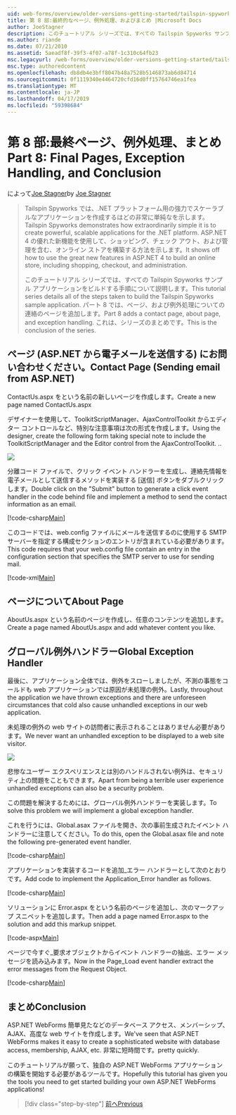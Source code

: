 ```yaml
---
uid: web-forms/overview/older-versions-getting-started/tailspin-spyworks/tailspin-spyworks-part-8
title: 第 8 部:最終的なページ、例外処理、およびまとめ |Microsoft Docs
author: JoeStagner
description: このチュートリアル シリーズでは、すべての Tailspin Spyworks サンプル アプリケーションをビルドする手順について説明します。 パート 8 では、ページ、および例外に関する、連絡先ページを追加します.
ms.author: riande
ms.date: 07/21/2010
ms.assetid: 5aeadf8f-39f3-4f07-a78f-1c310c64fb23
msc.legacyurl: /web-forms/overview/older-versions-getting-started/tailspin-spyworks/tailspin-spyworks-part-8
msc.type: authoredcontent
ms.openlocfilehash: db8db4e3bff8047b48a7528b5146873ab6d84714
ms.sourcegitcommit: 0f1119340e4464720cfd16d0ff15764746ea1fea
ms.translationtype: MT
ms.contentlocale: ja-JP
ms.lasthandoff: 04/17/2019
ms.locfileid: "59398684"
---
```

# <a name="part-8-final-pages-exception-handling-and-conclusion"></a><span data-ttu-id="fbccf-104">第 8 部:最終ページ、例外処理、まとめ</span><span class="sxs-lookup"><span data-stu-id="fbccf-104">Part 8: Final Pages, Exception Handling, and Conclusion</span></span>

<span data-ttu-id="fbccf-105">によって[Joe Stagner](https://github.com/JoeStagner)</span><span class="sxs-lookup"><span data-stu-id="fbccf-105">by [Joe Stagner](https://github.com/JoeStagner)</span></span>

> <span data-ttu-id="fbccf-106">Tailspin Spyworks では、.NET プラットフォーム用の強力でスケーラブルなアプリケーションを作成するはどの非常に単純なを示します。</span><span class="sxs-lookup"><span data-stu-id="fbccf-106">Tailspin Spyworks demonstrates how extraordinarily simple it is to create powerful, scalable applications for the .NET platform.</span></span> <span data-ttu-id="fbccf-107">ASP.NET 4 の優れた新機能を使用して、ショッピング、チェック アウト、および管理を含む、オンライン ストアを構築する方法を示します。</span><span class="sxs-lookup"><span data-stu-id="fbccf-107">It shows off how to use the great new features in ASP.NET 4 to build an online store, including shopping, checkout, and administration.</span></span>
> 
> <span data-ttu-id="fbccf-108">このチュートリアル シリーズでは、すべての Tailspin Spyworks サンプル アプリケーションをビルドする手順について説明します。</span><span class="sxs-lookup"><span data-stu-id="fbccf-108">This tutorial series details all of the steps taken to build the Tailspin Spyworks sample application.</span></span> <span data-ttu-id="fbccf-109">パート 8 では、ページ、および例外処理についての連絡のページを追加します。</span><span class="sxs-lookup"><span data-stu-id="fbccf-109">Part 8 adds a contact page, about page, and exception handling.</span></span> <span data-ttu-id="fbccf-110">これは、シリーズのまとめです。</span><span class="sxs-lookup"><span data-stu-id="fbccf-110">This is the conclusion of the series.</span></span>


## <a id="_Toc260221680"></a>  <span data-ttu-id="fbccf-111">ページ (ASP.NET から電子メールを送信する) にお問い合わせください。</span><span class="sxs-lookup"><span data-stu-id="fbccf-111">Contact Page (Sending email from ASP.NET)</span></span>

<span data-ttu-id="fbccf-112">ContactUs.aspx をという名前の新しいページを作成します。</span><span class="sxs-lookup"><span data-stu-id="fbccf-112">Create a new page named ContactUs.aspx</span></span>

<span data-ttu-id="fbccf-113">デザイナーを使用して、ToolkitScriptManager、AjaxControlToolkit からエディター コントロールなど、特別な注意事項は次の形式を作成します。</span><span class="sxs-lookup"><span data-stu-id="fbccf-113">Using the designer, create the following form taking special note to include the ToolkitScriptManager and the Editor control from the AjaxControlToolkit.</span></span> <span data-ttu-id="fbccf-114">.</span><span class="sxs-lookup"><span data-stu-id="fbccf-114">.</span></span>

![](tailspin-spyworks-part-8/_static/image1.jpg)

<span data-ttu-id="fbccf-115">分離コード ファイルで、クリック イベント ハンドラーを生成し、連絡先情報を電子メールとして送信するメソッドを実装する [送信] ボタンをダブルクリックします。</span><span class="sxs-lookup"><span data-stu-id="fbccf-115">Double click on the "Submit" button to generate a click event handler in the code behind file and implement a method to send the contact information as an email.</span></span>

[!code-csharp[Main](tailspin-spyworks-part-8/samples/sample1.cs)]

<span data-ttu-id="fbccf-116">このコードでは、web.config ファイルにメールを送信するのに使用する SMTP サーバーを指定する構成セクションのエントリが含まれている必要があります。</span><span class="sxs-lookup"><span data-stu-id="fbccf-116">This code requires that your web.config file contain an entry in the configuration section that specifies the SMTP server to use for sending mail.</span></span>

[!code-xml[Main](tailspin-spyworks-part-8/samples/sample2.xml)]

## <a id="_Toc260221681"></a>  <span data-ttu-id="fbccf-117">ページについて</span><span class="sxs-lookup"><span data-stu-id="fbccf-117">About Page</span></span>

<span data-ttu-id="fbccf-118">AboutUs.aspx という名前のページを作成し、任意のコンテンツを追加します。</span><span class="sxs-lookup"><span data-stu-id="fbccf-118">Create a page named AboutUs.aspx and add whatever content you like.</span></span>

## <a id="_Toc260221682"></a>  <span data-ttu-id="fbccf-119">グローバル例外ハンドラー</span><span class="sxs-lookup"><span data-stu-id="fbccf-119">Global Exception Handler</span></span>

<span data-ttu-id="fbccf-120">最後に、アプリケーション全体では、例外をスローしましたが、不測の事態をコールドも web アプリケーションでは原因が未処理の例外。</span><span class="sxs-lookup"><span data-stu-id="fbccf-120">Lastly, throughout the application we have thrown exceptions and there are unforeseen circumstances that cold also cause unhandled exceptions in our web application.</span></span>

<span data-ttu-id="fbccf-121">未処理の例外の web サイトの訪問者に表示されることはありません必要があります。</span><span class="sxs-lookup"><span data-stu-id="fbccf-121">We never want an unhandled exception to be displayed to a web site visitor.</span></span>

![](tailspin-spyworks-part-8/_static/image2.jpg)

<span data-ttu-id="fbccf-122">悲惨なユーザー エクスペリエンスとは別のハンドルされない例外は、セキュリティ上の問題をこともできます。</span><span class="sxs-lookup"><span data-stu-id="fbccf-122">Apart from being a terrible user experience unhandled exceptions can also be a security problem.</span></span>

<span data-ttu-id="fbccf-123">この問題を解決するためには、グローバル例外ハンドラーを実装します。</span><span class="sxs-lookup"><span data-stu-id="fbccf-123">To solve this problem we will implement a global exception handler.</span></span>

<span data-ttu-id="fbccf-124">これを行うには、Global.asax ファイルを開き、次の事前生成されたイベント ハンドラーに注意してください。</span><span class="sxs-lookup"><span data-stu-id="fbccf-124">To do this, open the Global.asax file and note the following pre-generated event handler.</span></span>

[!code-csharp[Main](tailspin-spyworks-part-8/samples/sample3.cs)]

<span data-ttu-id="fbccf-125">アプリケーションを実装するコードを追加\_エラー ハンドラーとして次のとおりです。</span><span class="sxs-lookup"><span data-stu-id="fbccf-125">Add code to implement the Application\_Error handler as follows.</span></span>

[!code-csharp[Main](tailspin-spyworks-part-8/samples/sample4.cs)]

<span data-ttu-id="fbccf-126">ソリューションに Error.aspx をという名前のページを追加し、次のマークアップ スニペットを追加します。</span><span class="sxs-lookup"><span data-stu-id="fbccf-126">Then add a page named Error.aspx to the solution and add this markup snippet.</span></span>

[!code-aspx[Main](tailspin-spyworks-part-8/samples/sample5.aspx)]

<span data-ttu-id="fbccf-127">ページで今すぐ\_要求オブジェクトからイベント ハンドラーの抽出、エラー メッセージを読み込みます。</span><span class="sxs-lookup"><span data-stu-id="fbccf-127">Now in the Page\_Load event handler extract the error messages from the Request Object.</span></span>

[!code-csharp[Main](tailspin-spyworks-part-8/samples/sample6.cs)]

## <a id="_Toc260221683"></a>  <span data-ttu-id="fbccf-128">まとめ</span><span class="sxs-lookup"><span data-stu-id="fbccf-128">Conclusion</span></span>

<span data-ttu-id="fbccf-129">ASP.NET WebForms 簡単見たなどのデータベース アクセス、メンバーシップ、AJAX、高度な web サイトを作成します。</span><span class="sxs-lookup"><span data-stu-id="fbccf-129">We've seen that ASP.NET WebForms makes it easy to create a sophisticated website with database access, membership, AJAX, etc.</span></span> <span data-ttu-id="fbccf-130">非常に短時間です。</span><span class="sxs-lookup"><span data-stu-id="fbccf-130">pretty quickly.</span></span>

<span data-ttu-id="fbccf-131">このチュートリアルが願って、独自の ASP.NET WebForms アプリケーションの構築を開始する必要があるツールです。</span><span class="sxs-lookup"><span data-stu-id="fbccf-131">Hopefully this tutorial has given you the tools you need to get started building your own ASP.NET WebForms applications!</span></span>

> [!div class="step-by-step"]
> [<span data-ttu-id="fbccf-132">前へ</span><span class="sxs-lookup"><span data-stu-id="fbccf-132">Previous</span></span>](tailspin-spyworks-part-7.md)
